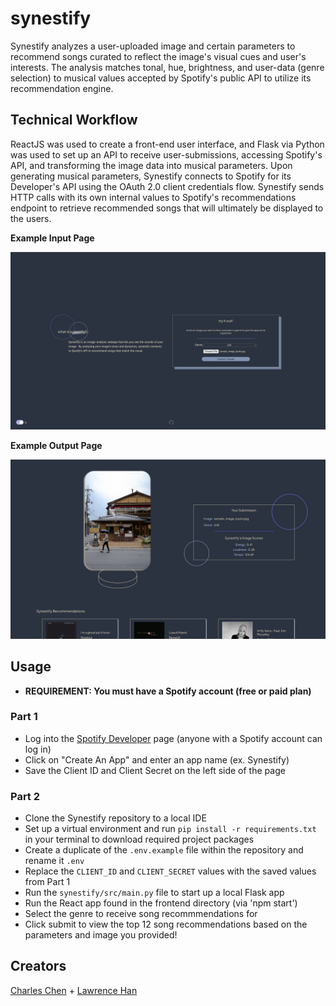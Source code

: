 # synestify
Synestify analyzes a user-uploaded image and certain parameters to recommend songs curated to reflect the image's visual cues and user's interests. The analysis matches tonal, hue, brightness, and user-data (genre selection) to musical values accepted by Spotify's public API to utilize its recommendation engine. 

## **Technical Workflow**
ReactJS was used to create a front-end user interface, and Flask via Python was used to set up an API to receive user-submissions, accessing Spotify's API, and transforming the image data into musical parameters. Upon generating musical parameters, Synestify connects to Spotify for its Developer's API using the OAuth 2.0 client credentials flow. Synestify sends HTTP calls with its own internal values to Spotify's recommendations endpoint to retrieve recommended songs that will ultimately be displayed to the users.

**Example Input Page**

![Sample Input Page](tests/assets/example_input_page.jpg?raw=true "Sample Input Page")

**Example Output Page**

![Sample Output Page](tests/assets/example_output_page.jpg?raw=true "Sample Output Page")

## **Usage**
- **REQUIREMENT: You must have a Spotify account (free or paid plan)**
### Part 1
- Log into the [Spotify Developer](https://developer.spotify.com/dashboard/) page (anyone with a Spotify account can log in)
- Click on "Create An App" and enter an app name (ex. Synestify)
- Save the Client ID and Client Secret on the left side of the page

### Part 2
- Clone the Synestify repository to a local IDE
- Set up a virtual environment and run `pip install -r requirements.txt` in your terminal to download required project packages
- Create a duplicate of the `.env.example` file within the repository and rename it `.env`
- Replace the `CLIENT_ID` and `CLIENT_SECRET` values with the saved values from Part 1
- Run the `synestify/src/main.py` file to start up a local Flask app
- Run the React app found in the frontend directory (via 'npm start')
- Select the genre to receive song recommmendations for
- Click submit to view the top 12 song recommendations based on the parameters and image you provided!

## **Creators**
[Charles Chen](https://github.com/charlesyjchen) + 
[Lawrence Han](https://github.com/lawrencehhan)
